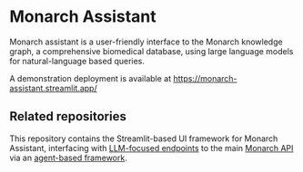 # Monarch Assistant

Monarch assistant is a user-friendly interface to the Monarch knowledge graph, a comprehensive biomedical database, using large language models for natural-language based queries.

A demonstration deployment is available at https://monarch-assistant.streamlit.app/

## Related repositories

This repository contains the Streamlit-based UI framework for Monarch Assistant, interfacing with [LLM-focused endpoints](https://github.com/monarch-initiative/oai-monarch-plugin) to the main [Monarch API](https://api-v3.monarchinitiative.org/v3/docs) via an [agent-based framework](https://github.com/monarch-initiative/agent-smith-ai). 
